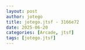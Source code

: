 ```yaml
---
layout: post
author: jotego
title: jotego.jtsf - 3166e72
date: 2025-06-20
categories: [Arcade, jtsf]
tags: [jotego.jtsf]
---
```



